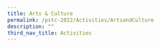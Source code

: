 ```yaml
---
title: Arts & Culture
permalink: /pstc-2022/Activities/ArtsandCulture
description: ""
third_nav_title: Activities
---
```

